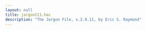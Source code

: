 ```yaml
---
layout: null
title: jargon211.hac
description: "The Jargon File, v.2.9.11, by Eric S. Raymond"
---
```

